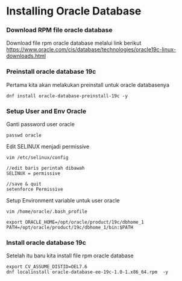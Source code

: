 # Installing Oracle Database

### Download RPM file oracle database
Download file rpm oracle database melalui link berikut
https://www.oracle.com/cis/database/technologies/oracle19c-linux-downloads.html 

### Preinstall oracle database 19c

Pertama kita akan melakukan preinstall untuk oracle databasenya
```
dnf install oracle-database-preinstall-19c -y
```


### Setup User and Env Oracle
Ganti password user oracle
```
passwd oracle
```
Edit SELINUX menjadi permissive
```
vim /etc/selinux/config

//edit baris perintah dibawah
SELINUX = permissive

//save & quit
setenforce Permissive
```

Setup Environment variable untuk user oracle
```
vim /home/oracle/.bash_profile

export ORACLE_HOME=/opt/oracle/product/19c/dbhome_1
PATH=/opt/oracle/product/19c/dbhome_1/bin:$PATH
```

### Install oracle database 19c
Setelah itu baru kita install file rpm oracle database
```
export CV_ASSUME_DISTID=OEL7.6
dnf localinstall oracle-database-ee-19c-1.0-1.x86_64.rpm  -y
```